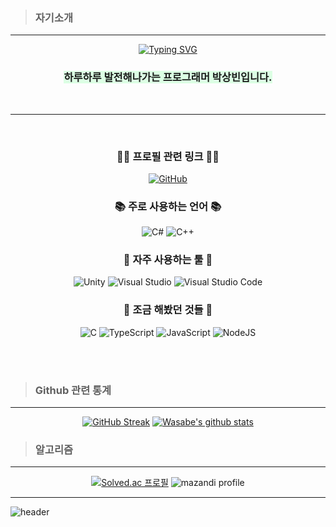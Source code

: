<div align="right">

  
</div> 

> ### 자기소개
* * *

<div align="center">
  
  [![Typing SVG](https://readme-typing-svg.demolab.com?font=Julee&pause=1000&color=FFFFFF&center=true&vCenter=true&multiline=true&width=435&height=80&lines=%22Believe+that+tomorrow+will+be+better+than+today.%22;-+kristen+Butler)](https://git.io/typing-svg)
  
 ### <span style="background-color: #dcffe4"> 하루하루 발전해나가는 프로그래머 박상빈입니다.</span>
  <br>
  

----

<br>

  <div align=center><h3>👨‍🎓 프로필 관련 링크 👨‍🎓</h3></div>
  
  <a href="https://github.com/Bwasabe"> ![GitHub](https://img.shields.io/badge/github-%23121011.svg?style=for-the-badge&logo=github&logoColor=white)</a> <!--![Notion](https://img.shields.io/badge/Notion-%23000000.svg?style=for-the-badge&logo=notion&logoColor=white)--><!--<a href="https://verytokwasabe.tistory.com/"><img src="http://img.shields.io/badge/-TStory-282828?style=for-the-badge&link=https://verytokwasabe.tistory.com/"/></a>-->
  

  <div align=center><h3>📚 주로 사용하는 언어 📚</h3></div>

<div align=center> 
  
  ![C#](https://img.shields.io/badge/c%23-%23239120.svg?style=for-the-badge&logo=c-sharp&logoColor=white) ![C++](https://img.shields.io/badge/c++-%2300599C.svg?style=for-the-badge&logo=c%2B%2B&logoColor=white) 
  
  <div align=center><h3>🔧 자주 사용하는 툴 🔧</h3></div>
  
![Unity](https://img.shields.io/badge/unity-%23000000.svg?style=for-the-badge&logo=unity&logoColor=white) ![Visual Studio](https://img.shields.io/badge/Visual%20Studio-5C2D91.svg?style=for-the-badge&logo=visual-studio&logoColor=white) ![Visual Studio Code](https://img.shields.io/badge/Visual%20Studio%20Code-0078d7.svg?style=for-the-badge&logo=visual-studio-code&logoColor=white)
  <br>
  
  <div align=center><h3>📖 조금 해봤던 것들 📖</h3></div>
  
  ![C](https://img.shields.io/badge/c-%2300599C.svg?style=for-the-badge&logo=c&logoColor=white) ![TypeScript](https://img.shields.io/badge/typescript-%23007ACC.svg?style=for-the-badge&logo=typescript&logoColor=white) ![JavaScript](https://img.shields.io/badge/javascript-%23323330.svg?style=for-the-badge&logo=javascript&logoColor=%23F7DF1E) ![NodeJS](https://img.shields.io/badge/node.js-6DA55F?style=for-the-badge&logo=node.js&logoColor=white) 
  
</div>
  
  

<br>
    
  <br>
</div>


> ### Github 관련 통계
* * *
<div align="center">
  
  
   [![GitHub Streak](https://streak-stats.demolab.com?user=Bwasabe&hide_border=true&border_radius=10&locale=ko&date_format=%5BY.%5Dn.j&background=0A0F0B&stroke=F9F572&ring=F96000&fire=F93D08&currStreakNum=F9F572&sideNums=88E068&currStreakLabel=F9F572&sideLabels=75C996&dates=3B654C)](https://git.io/streak-stats) [![Wasabe's github stats](https://github-readme-stats.vercel.app/api?username=Bwasabe&count_private=true&show_icons=true&locale=kr&title_color=f9f572&text_color=5a9b74&icon_color=88E068&bg_color=0a0f0b&hide_border=true)](https://github.com/anuraghazra/github-readme-stats)
  
  
<!-- 
![Ashutosh's github activity graph](https://github-readme-activity-graph.cyclic.app/graph?username=Bwasabe&theme=dracula)](https://github.com/ashutosh00710/github-readme-activity-graph)
  -->
  
  <!--
<a href="https://opgc.me/#/users/Bwasabe" target="_blank"><img src="https://api.opgc.me/githubs/users/Bwasabe/tag/?theme=dracula" /></a>
-->
   <!-- [![My Languages](https://github-readme-stats.vercel.app/api/top-langs/?username=Bwasabe&layout=compact&count_private=true&show_icons=true&locale=kr&title_color=f9f572&text_color=5a9b74&icon_color=88E068&bg_color=0a0f0b&hide_border=true)](https://github.com/anuraghazra/github-readme-stats) --> 
</div>

> ### 알고리즘
* * *

<div align="center">
  
[![Solved.ac
프로필](http://mazassumnida.wtf/api/v2/generate_badge?boj=Bwasabe)](https://solved.ac/Bwasabe) ![mazandi profile](http://mazandi.herokuapp.com/api?handle=Bwasabe&theme=warm)
  
</div>

 * * *

![header](https://capsule-render.vercel.app/api?type=slice&color=0:a0e99a,100:caf881&height=200&section=footer)
